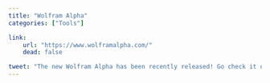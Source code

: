 ```yaml
---
title: "Wolfram Alpha"
categories: ["Tools"]

link:
    url: "https://www.wolframalpha.com/"
    dead: false

tweet: "The new Wolfram Alpha has been recently released! Go check it out!"
---
```

